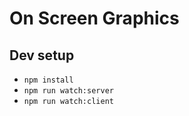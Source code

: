 On Screen Graphics
==================

Dev setup
---------

* `npm install`
* `npm run watch:server`
* `npm run watch:client`